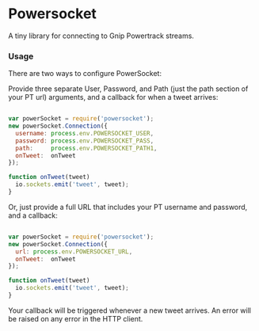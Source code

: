 # Powersocket

A tiny library for connecting to Gnip Powertrack streams.

### Usage

There are two ways to configure PowerSocket:

Provide three separate User, Password, and Path (just the path section of your PT url) arguments, and a callback for when a tweet arrives:
```javascript

var powerSocket = require('powersocket');
new powerSocket.Connection({
  username: process.env.POWERSOCKET_USER,
  password: process.env.POWERSOCKET_PASS,
  path:     process.env.POWERSOCKET_PATH1,
  onTweet:  onTweet
});

function onTweet(tweet)
  io.sockets.emit('tweet', tweet);
}
```

Or, just provide a full URL that includes your PT username and password, and a callback:
```javascript

var powerSocket = require('powersocket');
new powerSocket.Connection({
  url: process.env.POWERSOCKET_URL,
  onTweet:  onTweet
});

function onTweet(tweet)
  io.sockets.emit('tweet', tweet);
}
```

Your callback will be triggered whenever a new tweet arrives. An error will be raised on any error in the HTTP client.
